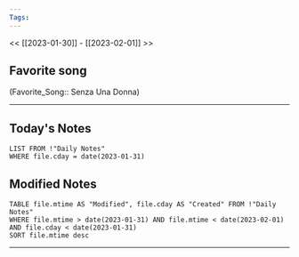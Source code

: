 ```yaml
---
Tags:
---
```

<< [[2023-01-30]] - [[2023-02-01]] >>
## Favorite song
(Favorite_Song:: Senza Una Donna)
___
## Today's Notes
```dataview
LIST FROM !"Daily Notes"
WHERE file.cday = date(2023-01-31)
```
## Modified Notes
```dataview
TABLE file.mtime AS "Modified", file.cday AS "Created" FROM !"Daily Notes" 
WHERE file.mtime > date(2023-01-31) AND file.mtime < date(2023-02-01) AND file.cday < date(2023-01-31)
SORT file.mtime desc
```
___
